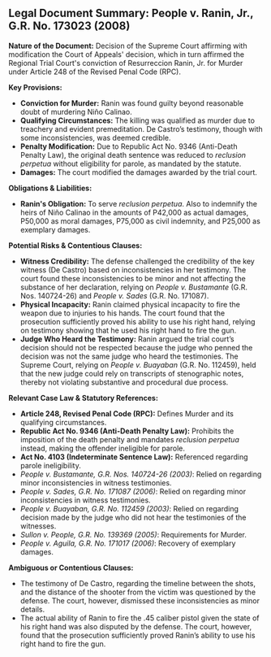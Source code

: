 ## Legal Document Summary: People v. Ranin, Jr., G.R. No. 173023 (2008)

**Nature of the Document:** Decision of the Supreme Court affirming with modification the Court of Appeals' decision, which in turn affirmed the Regional Trial Court's conviction of Resurreccion Ranin, Jr. for Murder under Article 248 of the Revised Penal Code (RPC).

**Key Provisions:**

*   **Conviction for Murder:** Ranin was found guilty beyond reasonable doubt of murdering Niño Calinao.
*   **Qualifying Circumstances:** The killing was qualified as murder due to treachery and evident premeditation. De Castro’s testimony, though with some inconsistencies, was deemed credible.
*   **Penalty Modification:** Due to Republic Act No. 9346 (Anti-Death Penalty Law), the original death sentence was reduced to *reclusion perpetua* without eligibility for parole, as mandated by the statute.
*   **Damages:** The court modified the damages awarded by the trial court.

**Obligations & Liabilities:**

*   **Ranin's Obligation:** To serve *reclusion perpetua*. Also to indemnify the heirs of Niño Calinao in the amounts of P42,000 as actual damages, P50,000 as moral damages, P75,000 as civil indemnity, and P25,000 as exemplary damages.

**Potential Risks & Contentious Clauses:**

*   **Witness Credibility:** The defense challenged the credibility of the key witness (De Castro) based on inconsistencies in her testimony. The court found these inconsistencies to be minor and not affecting the substance of her declaration, relying on *People v. Bustamante* (G.R. Nos. 140724-26) and *People v. Sades* (G.R. No. 171087).
*   **Physical Incapacity:** Ranin claimed physical incapacity to fire the weapon due to injuries to his hands. The court found that the prosecution sufficiently proved his ability to use his right hand, relying on testimony showing that he used his right hand to fire the gun.
*   **Judge Who Heard the Testimony:** Ranin argued the trial court’s decision should not be respected because the judge who penned the decision was not the same judge who heard the testimonies. The Supreme Court, relying on *People v. Buayaban* (G.R. No. 112459), held that the new judge could rely on transcripts of stenographic notes, thereby not violating substantive and procedural due process.

**Relevant Case Law & Statutory References:**

*   **Article 248, Revised Penal Code (RPC):** Defines Murder and its qualifying circumstances.
*   **Republic Act No. 9346 (Anti-Death Penalty Law):** Prohibits the imposition of the death penalty and mandates *reclusion perpetua* instead, making the offender ineligible for parole.
*   **Act No. 4103 (Indeterminate Sentence Law):** Referenced regarding parole ineligibility.
*   *People v. Bustamante, G.R. Nos. 140724-26 (2003)*: Relied on regarding minor inconsistencies in witness testimonies.
*   *People v. Sades, G.R. No. 171087 (2006)*: Relied on regarding minor inconsistencies in witness testimonies.
*   *People v. Buayaban, G.R. No. 112459 (2003)*: Relied on regarding decision made by the judge who did not hear the testimonies of the witnesses.
*   *Sullon v. People, G.R. No. 139369 (2005)*: Requirements for Murder.
*   *People v. Aguila, G.R. No. 171017 (2006)*: Recovery of exemplary damages.

**Ambiguous or Contentious Clauses:**

*   The testimony of De Castro, regarding the timeline between the shots, and the distance of the shooter from the victim was questioned by the defense. The court, however, dismissed these inconsistencies as minor details.
*   The actual ability of Ranin to fire the .45 caliber pistol given the state of his right hand was also disputed by the defense. The court, however, found that the prosecution sufficiently proved Ranin’s ability to use his right hand to fire the gun.

